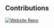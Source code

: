 ## Contributions

[![Website Repo](https://img.shields.io/badge/uncertainty--in--planning.github.io-%23121011?style=for-the-badge&logo=github)](https://github.com/uncertainty-in-planning/uncertainty-in-planning.github.io)
